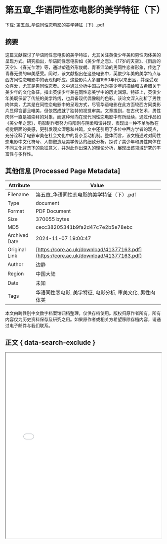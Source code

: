 # 第五章_华语同性恋电影的美学特征（下）

<!-- tcd_download_link -->
下载: <a href="第五章_华语同性恋电影的美学特征（下）.pdf" download>第五章_华语同性恋电影的美学特征（下）.pdf</a>
<!-- tcd_download_link_end -->

## 摘要

<!-- tcd_abstract -->
这篇文献探讨了华语同性恋电影的美学特征，尤其关注英俊少年美和男性肉体美的呈现方式。研究指出，华语同性恋电影如《美少年之恋》、《17岁的天空》、《雨后的天空》、《春光乍泄》等，通过塑造外形俊朗、青春洋溢的男同性恋者形象，传达了青春无畏的审美感受。同时，该文献指出在这些电影中，英俊少年美的美学特点与西方同性恋电影中的表现相呼应。这些影片大多自1990年代以来出品，并深受观众喜爱，尤其是男同性恋者。文中通过分析中国古代对美少年的描绘和古希腊关于美少年的文化象征，指出英俊少年美在同性恋美学中的历史渊源。特征上，英俊少年美既保留了传统的美学路线，也具备现代偶像剧的色彩。该论文深入剖析了男性肉体美，尤其是在同性恋电影中的呈现方式，尽管华语电影在此方面较西方同类影片显得含蓄且唯美，但依然成就了独特的视觉审美。文章提到，在古代艺术，男性肉体一直是被崇拜的对象，而这种倾向在现代同性恋电影中有所延续，通过作品如《美少年之恋》，电影制作者努力将阳刚与阴柔和谐并现，表现出一种不单弥散在视觉层面的美感，更引发观众深思和共鸣。文中还引用了多位中西方学者的观点，充分诠释了电影审美在社会文化中的复杂互动机制。整体而言，该文档通过对同性恋电影中文化符号、人物塑造及美学传达的细致分析，探讨了美少年和男性肉体在不同文化背景下的象征意义，并对此作出深入的理论分析，展现出该领域研究的丰富性与多样性。

<!-- tcd_abstract_end -->

## 其他信息 [Processed Page Metadata]

| Attribute       | Value                                  |
|-----------------|----------------------------------------|
| Filename        | 第五章_华语同性恋电影的美学特征（下）.pdf                             |
| Type            | document                                 |
| Format          | PDF Document                               |
| Size            | 370055 bytes                           |
| MD5             | cecc38205341b9fa2d47c7e2b5e78ebc                                  |
| Archived Date   | 2024-11-07 19:00:47                             |
| Original Link   | [https://core.ac.uk/download/41377163.pdf](https://core.ac.uk/download/41377163.pdf)                         |
| Author          | 边静                               |
| Region          | 中国大陆                               |
| Date            | 未知                                 |
| Tags            | 华语同性恋电影, 美学特征, 电影分析, 审美文化, 男性肉体美                                 |

本文由跨性别中文数字档案馆归档整理，仅供存档使用。版权归原作者所有，所有内容仅为历史资料保存及研究之用。如果原作者或相关方希望移除存档内容，请通过电子邮件与我们联系。

## 正文 { data-search-exclude }

<!-- tcd_main_text -->
<iframe src="../第五章_华语同性恋电影的美学特征（下）.pdf" width="100%" height="600px">
    <p>无法显示PDF，请下载查看。</p>
</iframe>
<!-- tcd_main_text_end -->

